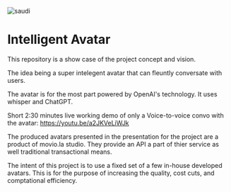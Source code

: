 ![saudi](https://user-images.githubusercontent.com/93127443/226091650-606a897a-c964-4d4d-a32e-b728dcd58585.png)


# Intelligent Avatar


This repository is a show case of the project concept and vision.

The idea being a super intelegent avatar that can fleuntly conversate with users.

The avatar is for the most part powered by OpenAI's technology. It uses whisper and ChatGPT.

Short 2:30 minutes live working demo of only a Voice-to-voice convo with the avatar: https://youtu.be/a2JKVeLiWJk

The produced avatars presented in the presentation for the project are a product of movio.la studio. They provide an API a part of thier service as well traditional transactional means.

The intent of this project is to use a fixed set of a few in-house developed avatars. This is for the purpose of increasing the quality, cost cuts, and comptational efficiency.




